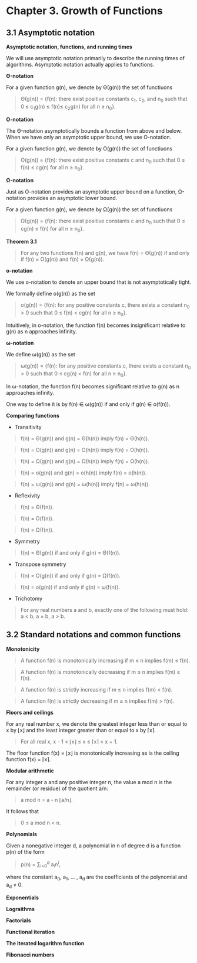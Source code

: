# Chapter 3. Growth of Functions

## 3.1 Asymptotic notation

**Asymptotic notation, functions, and running times**

We will use asymptotic notation primarily to describe the running times of algorithms. Asymptotic notation actually applies to functions.

**&Theta;-notation**

For a given function g(n), we denote by &Theta;(g(n)) the set of functiuons

>&Theta;(g(n)) = {f(n): there exist positive constants c<sub>1</sub>, c<sub>2</sub>, and n<sub>0</sub> such that 0 &le; c<sub>1</sub>g(n) &le; f(n)&le; c<sub>2</sub>g(n) for all n &ge; n<sub>0</sub>}.

**O-notation**

The &Theta;-notation asymptotically bounds a function from above and below. When we have only an asymptotic upper bound, we use O-notation.

For a given function g(n), we denote by O(g(n)) the set of functiuons

>O(g(n)) = {f(n): there exist positive constants c and n<sub>0</sub> such that 0 &le; f(n) &le; cg(n) for all n &ge; n<sub>0</sub>}.

**&Omega;-notation**

Just as O-notation provides an asymptotic upper bound on a function, &Omega;-notation provides an asymptotic lower bound. 

For a given function g(n), we denote by &Omega;(g(n)) the set of functiuons

>&Omega;(g(n)) = {f(n): there exist positive constants c and n<sub>0</sub> such that 0 &le; cg(n) &le; f(n) for all n &ge; n<sub>0</sub>}.

**Theorem 3.1**

>For any two functions f(n) and g(n), we have f(n) = &Theta;(g(n)) if and only if f(n) = O(g(n)) and f(n) = &Omega;(g(n)).

**o-notation**

We use o-notation to denote an upper bound that is not asymptotically tight. 

We formally define o(g(n)) as the set

>o(g(n)) = {f(n): for any positive constants c, there exists a constant n<sub>0</sub> > 0 such that 0 &le; f(n) < cg(n) for all n &ge; n<sub>0</sub>}.

Intuitively, in o-notation, the function f(n) becomes insignificant relative to g(n) as n approaches infinity.

**&omega;-notation**

We define &omega;(g(n)) as the set

>&omega;(g(n)) = {f(n): for any positive constants c, there exists a constant n<sub>0</sub> > 0 such that 0 &le; cg(n) < f(n) for all n &ge; n<sub>0</sub>}.

In &omega;-notation, the function f(n) becomes significant relative to g(n) as n approaches infinity.

One way to define it is by f(n) &in; &omega;(g(n)) if and only if g(n) &in; o(f(n)).

**Comparing functions**

- Transitivity

>f(n) = &Theta;(g(n)) and g(n) = &Theta;(h(n)) imply f(n) = &Theta;(h(n)).

>f(n) = O(g(n)) and g(n) = O(h(n)) imply f(n) = O(h(n)).

>f(n) = &Omega;(g(n)) and g(n) = &Omega;(h(n)) imply f(n) = &Omega;(h(n)).

>f(n) = o(g(n)) and g(n) = o(h(n)) imply f(n) = o(h(n)).

>f(n) = &omega;(g(n)) and g(n) = &omega;(h(n)) imply f(n) = &omega;(h(n)).

- Reflexivity

>f(n) = &Theta;(f(n)).

>f(n) = O(f(n)).

>f(n) = &Omega;(f(n)).

- Symmetry

>f(n) = &Theta;(g(n)) if and only if g(n) = &Theta;(f(n)).

- Transpose symmetry

>f(n) = O(g(n)) if and only if g(n) = &Omega;(f(n)).

>f(n) = o(g(n)) if and only if g(n) = &omega;(f(n)).

- Trichotomy

> For any real numbers a and b, exactly one of the following must hold: a < b, a = b, a > b.

## 3.2 Standard notations and common functions

**Monotonicity**

>A function f(n) is monotonically increasing if m &le; n implies f(m) &le; f(n).

>A function f(n) is monotonically decreasing if m &le; n implies f(m) &ge; f(n).

>A function f(n) is strictly increasing if m &le; n implies f(m) < f(n).

>A function f(n) is strictly decreasing if m &le; n implies f(m) > f(n).

**Floors and ceilings**

For any real number x, we denote the greatest integer less than or equal to x by &lfloor;x&rfloor; and the least integer greater than or equal to x by &lceil;x&rceil;.

> For all real x, x - 1 < &lfloor;x&rfloor; &le; x &le; &lceil;x&rceil; < x + 1.

The floor function f(x) = &lfloor;x&rfloor; is monotonically increasing as is the ceiling function f(x) = &lceil;x&rceil;.

**Modular arithmetic**

For any integer a and any positive integer n, the value a mod n is the remainder (or residue) of the quotient a/n:

> a mod n = a - n &lfloor;a/n&rfloor;. 

It follows that 

> 0 &le; a mod n < n.

**Polynomials**

Given a nonegative integer d, a polynomial in n of degree d is a function p(n) of the form

> p(n) = &Sum;<sub>i=0</sub><sup>d</sup> a<sub>i</sub>n<sup>i</sup>,

where the constant a<sub>0</sub>, a<sub>1</sub>, ... , a<sub>d</sub> are the coefficients of the polynomial and a<sub>d</sub> &ne; 0.



**Exponentials**

**Lograithms**

**Factorials**

**Functional iteration**

**The iterated logarithm function**

**Fibonacci numbers**






